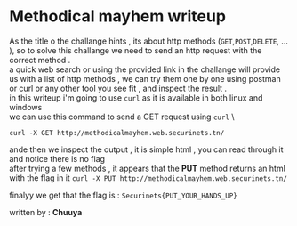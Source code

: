 # Methodical mayhem writeup

As the title o the challange hints , its about http methods (``GET``,``POST``,``DELETE``, ... ), so to solve this challange we need to send an http request with the correct method .\
a quick web search or using the provided link in the challange will provide us with a list of http methods , we can try them one by one using postman or curl or any other tool you see fit , and inspect the result .\
in this writeup i'm going to use ``curl`` as it is available in both linux and windows \
we can use this command to send a GET request using ``curl`` \
```
curl -X GET http://methodicalmayhem.web.securinets.tn/
```
ande then we inspect the output , it is simple html , you can read through it and notice there is no flag \
after trying a few methods , it appears that the **PUT** method returns an html with the flag in it 
```curl -X PUT http://methodicalmayhem.web.securinets.tn/```

finalyy we get that the flag is : ``Securinets{PUT_YOUR_HANDS_UP}``


written by : **Chuuya**
